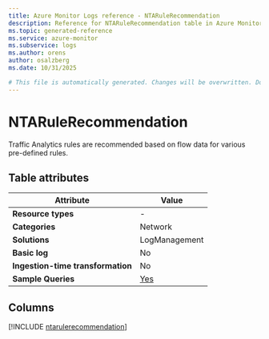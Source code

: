 ```yaml
---
title: Azure Monitor Logs reference - NTARuleRecommendation
description: Reference for NTARuleRecommendation table in Azure Monitor Logs.
ms.topic: generated-reference
ms.service: azure-monitor
ms.subservice: logs
ms.author: orens
author: osalzberg
ms.date: 10/31/2025

# This file is automatically generated. Changes will be overwritten. Do not change this file directly.
---
```


# NTARuleRecommendation

Traffic Analytics rules are recommended based on flow data for various pre-defined rules.


## Table attributes

|Attribute|Value|
|---|---|
|**Resource types**|-|
|**Categories**|Network|
|**Solutions**| LogManagement|
|**Basic log**|No|
|**Ingestion-time transformation**|No|
|**Sample Queries**|[Yes](/azure/azure-monitor/reference/queries/ntarulerecommendation)|



## Columns
  
[!INCLUDE [ntarulerecommendation](~/reusable-content/ce-skilling/azure/includes/azure-monitor/reference/tables/ntarulerecommendation-include.md)]
